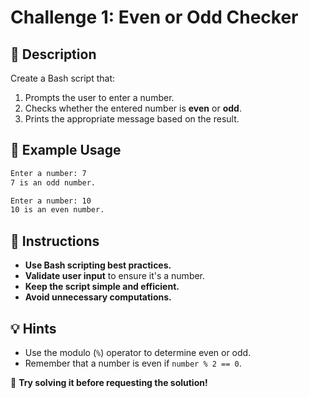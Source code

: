 # Challenge 1: Even or Odd Checker

## 📜 Description

Create a Bash script that:

1. Prompts the user to enter a number.
2. Checks whether the entered number is **even** or **odd**.
3. Prints the appropriate message based on the result.

## 📝 Example Usage

```bash
Enter a number: 7
7 is an odd number.
```

```bash
Enter a number: 10
10 is an even number.
```

## 🔹 Instructions

- **Use Bash scripting best practices.**
- **Validate user input** to ensure it's a number.
- **Keep the script simple and efficient.**
- **Avoid unnecessary computations.**

## 💡 Hints

- Use the modulo (`%`) operator to determine even or odd.
- Remember that a number is even if `number % 2 == 0`.

🚀 **Try solving it before requesting the solution!**
